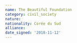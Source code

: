 ```yaml
---
name: The Beautiful Foundation
category: civil_society
nature: 
nationality: Corée du Sud
alliance: 
date_signed: '2018-11-12'
---
```

    